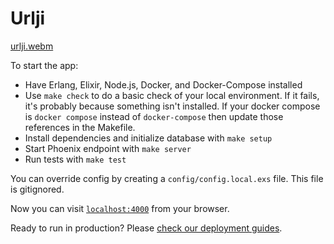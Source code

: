 # Urlji

[urlji.webm](https://user-images.githubusercontent.com/122677/189708994-0d6e115e-1825-4c90-b8c8-70a75ef08000.webm)

To start the app:
  * Have Erlang, Elixir, Node.js, Docker, and Docker-Compose installed
  * Use `make check` to do a basic check of your local environment. If it fails, it's probably because something isn't installed. If your docker compose is `docker compose` instead of `docker-compose` then update those references in the Makefile.
  * Install dependencies and initialize database with `make setup`
  * Start Phoenix endpoint with `make server`
  * Run tests with `make test`

You can override config by creating a `config/config.local.exs` file. This file is gitignored.

Now you can visit [`localhost:4000`](http://localhost:4000) from your browser.

Ready to run in production? Please [check our deployment guides](https://hexdocs.pm/phoenix/deployment.html).
